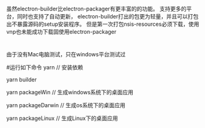 #
虽然electron-builder比electron-packager有更丰富的的功能。
支持更多的平台，同时也支持了自动更新，
electron-builder打出的包更为轻量，并且可以打包出不暴露源码的setup安装程序。
但是第一次打包nsis-resources必须下载，使用vnp也未能成功下载固使用electron-packager

#
由于没有Mac电脑测试，只在windows平台测试过

#运行如下命令
yarn // 安装依赖

yarn builder

yarn packageWin // 生成windows系统下的桌面应用

yarn packageDarwin // 生成os系统下的桌面应用

yarn packageLinux // 生成Linux下的桌面应用
